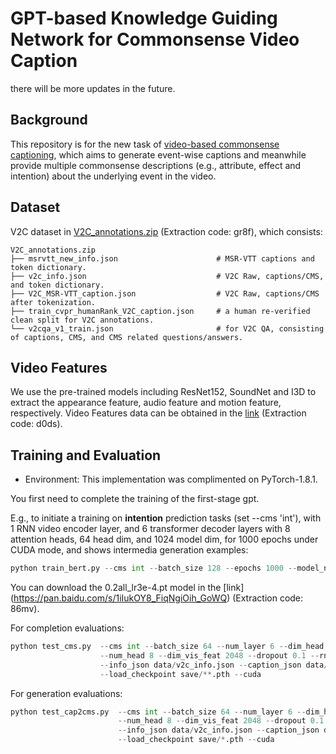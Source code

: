 # GPT-based Knowledge Guiding Network for Commonsense Video Caption
there will be more updates in the future.

## Background
This repository is for the new task of [video-based commonsense captioning](https://arxiv.org/abs/2003.05162), which aims to generate event-wise captions and meanwhile provide multiple commonsense descriptions (e.g., attribute, effect and intention) about the underlying event in the video.

## Dataset
V2C dataset in [V2C_annotations.zip](https://pan.baidu.com/s/1Ayq6Y4lnU8x5eEdrU6GFtQ) (Extraction code: gr8f), which consists:
    
    V2C_annotations.zip
    ├── msrvtt_new_info.json                      # MSR-VTT captions and token dictionary.
    ├── v2c_info.json                             # V2C Raw, captions/CMS, and token dictionary.
    ├── V2C_MSR-VTT_caption.json                  # V2C Raw, captions/CMS after tokenization.
    ├── train_cvpr_humanRank_V2C_caption.json     # a human re-verified clean split for V2C annotations.
    └── v2cqa_v1_train.json                       # for V2C QA, consisting of captions, CMS, and CMS related questions/answers.

## Video Features
We use the pre-trained models including ResNet152, SoundNet and I3D  to extract the appearance feature, audio feature and motion feature, respectively. Video Features data can be obtained in the [link](https://pan.baidu.com/s/1oDLOPuuXuLc3TAFrOzn3Rg) (Extraction code: d0ds).


## Training and Evaluation
* Environment: This implementation was complimented on PyTorch-1.8.1.
                
You first need to complete the training of the first-stage gpt.

E.g., to initiate a training on **intention** prediction tasks (set --cms 'int'), with 1 RNN video encoder layer, and 6 transformer decoder layers with 8 attention heads, 64 head dim, and 1024 model dim, for 1000 epochs under CUDA mode, and shows intermedia generation examples:
```python
python train_bert.py --cms int --batch_size 128 --epochs 1000 --model_name /data/yuanmq/hybridnet/0.2all_lr3e-4.pt --num_layer 6 --dim_head 64 --dim_inner 1024  --num_head 8 --dim_vis_feat 2048 --dropout 0.1 --rnn_layer 1 --checkpoint_path ./save/intentionbert2000 --info_json data/v2c_info.json --caption_json data/V2C_MSR-VTT_caption.json  --print_loss_every 10 --cuda --show_predict   
```
You can download the 0.2all_lr3e-4.pt model in the [link] (https://pan.baidu.com/s/1iIukOY8_FiqNgiOih_GoWQ) (Extraction code: 86mv).

For completion evaluations:
```python
python test_cms.py  --cms int --batch_size 64 --num_layer 6 --dim_head 64 --dim_inner 1024 \
                    --num_head 8 --dim_vis_feat 2048 --dropout 0.1 --rnn_layer 1 --checkpoint_path ./save  \
                    --info_json data/v2c_info.json --caption_json data/V2C_MSR-VTT_caption.json  \
                    --load_checkpoint save/**.pth --cuda
```
For generation evaluations:
```python
python test_cap2cms.py  --cms int --batch_size 64 --num_layer 6 --dim_head 64 --dim_inner 1024 \
                        --num_head 8 --dim_vis_feat 2048 --dropout 0.1 --rnn_layer 1 --checkpoint_path ./save  \
                        --info_json data/v2c_info.json --caption_json data/V2C_MSR-VTT_caption.json \
                        --load_checkpoint save/*.pth --cuda
```


